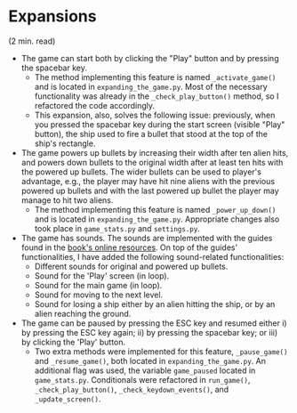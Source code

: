 # Expansions

(2 min. read)

- The game can start both by clicking the "Play" button and by pressing the spacebar key.
	- The method implementing this feature is named `_activate_game()` and is located in `expanding_the_game.py`. Most of the necessary functionality was already in the `_check_play_button()` method, so I refactored the code accordingly.
	- This expansion, also, solves the following issue: previously, when you pressed the spacebar key during the start screen (visible "Play" button), the ship used to fire a bullet that stood at the top of the ship's rectangle.
- The game powers up bullets by increasing their width after ten alien hits, and powers down bullets to the original width after at least ten hits with the powered up bullets. The wider bullets can be used to player's advantage, e.g., the player may have hit nine aliens with the previous powered up bullets and with the last powered up bullet the player may manage to hit two aliens.
	- The method implementing this feature is named `_power_up_down()` and is located in `expanding_the_game.py`. Appropriate changes also took place in `game_stats.py` and `settings.py`.
- The game has sounds. The sounds are implemented with the guides found in the [book's online resources](https://ehmatthes.github.io/pcc_2e/beyond_pcc/ai_player/#adding-sound). On top of the guides' functionalities, I have added the following sound-related functionalities:
	- Different sounds for original and powered up bullets.
	- Sound for the 'Play' screen (in loop).
	- Sound for the main game (in loop).
	- Sound for moving to the next level.
	- Sound for losing a ship either by an alien hitting the ship, or by an alien reaching the ground. 
- The game can be paused by pressing the ESC key and resumed either i) by pressing the ESC key again; ii) by pressing the spacebar key; or iii) by clicking the 'Play' button.
	- Two extra methods were implemented for this feature, `_pause_game()` and `_resume_game()`, both located in `expanding_the_game.py`. An additional flag was used, the variable `game_paused` located in `game_stats.py`. Conditionals were refactored in `run_game()`, `_check_play_button()`, `_check_keydown_events()`, and `_update_screen()`.
